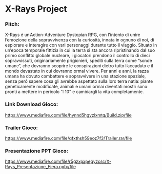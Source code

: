 # X-Rays Project

### Pitch:
X-Rays é un’Action-Adventure Dystopian RPG, con l’intento di unire l’emozione della sopravvivenza con la curiositá, innata in ognuno di noi, di esplorare e interagire con vari personaggi durante tutto il viaggio.
Situato in un’epoca temporale fittizia in cui la terra si sta ancora ripristinando dal suo primo conflitto globale nucleare, i giocatori prendono il controllo di dieci sopravvissuti, originariamente prigionieri, spediti sulla terra come “sonde umane”, che dovranno scoprire le conspirazioni dietro tutto l’accaduto e il mondo devastato in cui dovranno ormai vivere.
Per anni e anni, la razza umana ha dovuto combattere e sopravvivere in una stazione spaziale, senza peró sapere cosa gli avrebbe aspettato sulla loro terra natia: piante geneticamente modificate, animali e umani ormai diventati mostri sono pronti a mettere in pericolo “I 10” e cambiargli la vita completamente.

### Link Download Gioco:
https://www.mediafire.com/file/hynnd5hgvzlxmtq/Build.zip/file

### Trailer Gioco: 
https://www.mediafire.com/file/qfxthsh59eoz7f3/Trailer.rar/file

### Presentazione PPT Gioco:
https://www.mediafire.com/file/r5gzxpxpegyzcsc/X-Rays_Presentazione_Fiera.pptx/file

